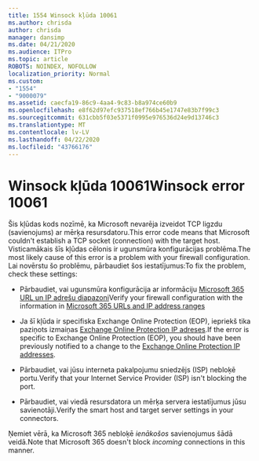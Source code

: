 ```yaml
---
title: 1554 Winsock kļūda 10061
ms.author: chrisda
author: chrisda
manager: dansimp
ms.date: 04/21/2020
ms.audience: ITPro
ms.topic: article
ROBOTS: NOINDEX, NOFOLLOW
localization_priority: Normal
ms.custom:
- "1554"
- "9000079"
ms.assetid: caecfa19-86c9-4aa4-9c83-b8a974ce60b9
ms.openlocfilehash: e8f62d97efc937518ef766b45e1747e83b7f99c3
ms.sourcegitcommit: 631cbb5f03e5371f0995e976536d24e9d13746c3
ms.translationtype: MT
ms.contentlocale: lv-LV
ms.lasthandoff: 04/22/2020
ms.locfileid: "43766176"
---
```

# <a name="winsock-error-10061"></a><span data-ttu-id="5079d-102">Winsock kļūda 10061</span><span class="sxs-lookup"><span data-stu-id="5079d-102">Winsock error 10061</span></span>

<span data-ttu-id="5079d-103">Šis kļūdas kods nozīmē, ka Microsoft nevarēja izveidot TCP ligzdu (savienojums) ar mērķa resursdatoru.</span><span class="sxs-lookup"><span data-stu-id="5079d-103">This error code means that Microsoft couldn't establish a TCP socket (connection) with the target host.</span></span> <span data-ttu-id="5079d-104">Visticamākais šīs kļūdas cēlonis ir ugunsmūra konfigurācijas problēma.</span><span class="sxs-lookup"><span data-stu-id="5079d-104">The most likely cause of this error is a problem with your firewall configuration.</span></span> <span data-ttu-id="5079d-105">Lai novērstu šo problēmu, pārbaudiet šos iestatījumus:</span><span class="sxs-lookup"><span data-stu-id="5079d-105">To fix the problem, check these settings:</span></span>

- <span data-ttu-id="5079d-106">Pārbaudiet, vai ugunsmūra konfigurācija ar informāciju [Microsoft 365 URL un IP adrešu diapazoni](https://docs.microsoft.com/office365/enterprise/urls-and-ip-address-ranges)</span><span class="sxs-lookup"><span data-stu-id="5079d-106">Verify your firewall configuration with the information in [Microsoft 365 URLs and IP address ranges](https://docs.microsoft.com/office365/enterprise/urls-and-ip-address-ranges)</span></span>

- <span data-ttu-id="5079d-107">Ja šī kļūda ir specifiska Exchange Online Protection (EOP), iepriekš tika paziņots izmaiņas [Exchange Online Protection IP adreses](https://docs.microsoft.com/office365/SecurityCompliance/eop/exchange-online-protection-ip-addresses).</span><span class="sxs-lookup"><span data-stu-id="5079d-107">If the error is specific to Exchange Online Protection (EOP), you should have been previously notified to a change to the [Exchange Online Protection IP addresses](https://docs.microsoft.com/office365/SecurityCompliance/eop/exchange-online-protection-ip-addresses).</span></span>

- <span data-ttu-id="5079d-108">Pārbaudiet, vai jūsu interneta pakalpojumu sniedzējs (ISP) nebloķē portu.</span><span class="sxs-lookup"><span data-stu-id="5079d-108">Verify that your Internet Service Provider (ISP) isn't blocking the port.</span></span>

- <span data-ttu-id="5079d-109">Pārbaudiet, vai viedā resursdatora un mērķa servera iestatījumus jūsu savienotāji.</span><span class="sxs-lookup"><span data-stu-id="5079d-109">Verify the smart host and target server settings in your connectors.</span></span>

<span data-ttu-id="5079d-110">Ņemiet vērā, ka Microsoft 365 nebloķē *ienākošos* savienojumus šādā veidā.</span><span class="sxs-lookup"><span data-stu-id="5079d-110">Note that Microsoft 365 doesn't block *incoming* connections in this manner.</span></span>
